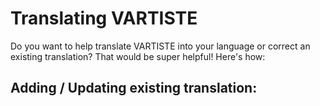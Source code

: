 # Translating VARTISTE

Do you want to help translate VARTISTE into your language or correct an existing translation? That would be super helpful! Here's how:

## Adding / Updating existing translation:
